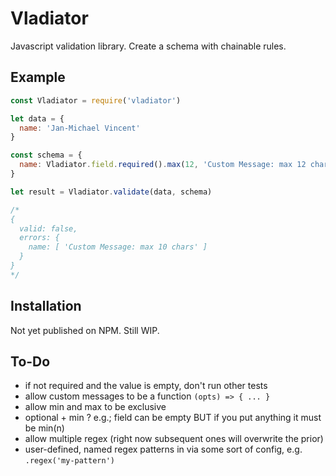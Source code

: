 # Vladiator

Javascript validation library. Create a schema with chainable rules.

## Example

```js
const Vladiator = require('vladiator')

let data = {
  name: 'Jan-Michael Vincent'
}

const schema = {
  name: Vladiator.field.required().max(12, 'Custom Message: max 12 chars')
}

let result = Vladiator.validate(data, schema)

/*
{
  valid: false,
  errors: {
    name: [ 'Custom Message: max 10 chars' ]
  }
}
*/

```

## Installation

Not yet published on NPM. Still WIP.

## To-Do

- if not required and the value is empty, don't run other tests
- allow custom messages to be a function `(opts) => { ... }`
- allow min and max to be exclusive
- optional + min ? e.g.; field can be empty BUT if you put anything it must be min(n)
- allow multiple regex (right now subsequent ones will overwrite the prior)
- user-defined, named regex patterns in via some sort of config, e.g. `.regex('my-pattern')`
